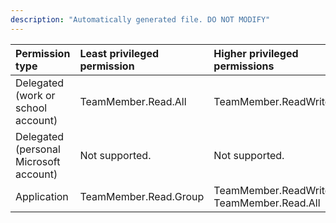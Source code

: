 ```yaml
---
description: "Automatically generated file. DO NOT MODIFY"
---
```


|Permission type|Least privileged permission|Higher privileged permissions|
|:---|:---|:---|
|Delegated (work or school account)|TeamMember.Read.All|TeamMember.ReadWrite.All|
|Delegated (personal Microsoft account)|Not supported.|Not supported.|
|Application|TeamMember.Read.Group|TeamMember.ReadWrite.All, TeamMember.Read.All|

